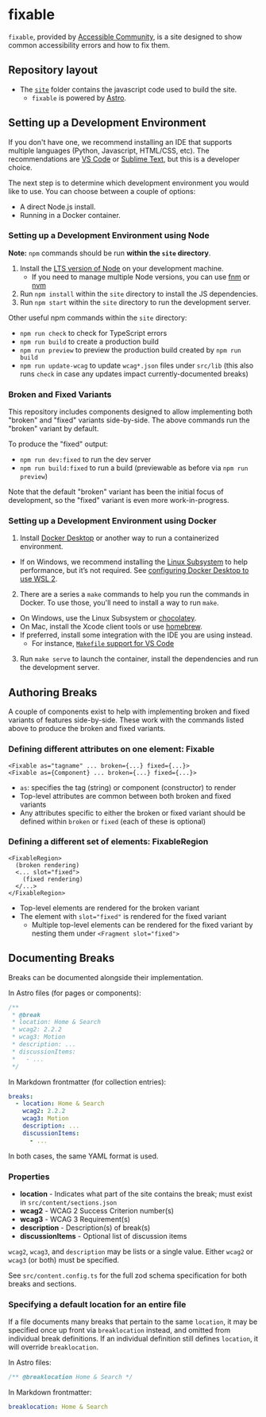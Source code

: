 # **fix**able

`fixable`, provided by [Accessible Community](https://www.accessiblecommunity.org), is a site designed to show common accessibility errors and how to fix them.

## Repository layout

* The [`site`](https://github.com/accessiblecommunity/fixable/tree/main/site) folder contains the javascript code used to build the site.
    * `fixable` is powered by [Astro](https://astro.build/).

## Setting up a Development Environment

If you don't have one, we recommend installing an IDE that supports multiple languages (Python, Javascript, HTML/CSS, etc). The recommendations are [VS Code](https://code.visualstudio.com/) or [Sublime Text](https://www.sublimetext.com/), but this is a developer choice.

The next step is to determine which development environment you would like to use. You can choose between a couple of options:

- A direct Node.js install.
- Running in a Docker container.

### Setting up a Development Environment using Node

**Note:** `npm` commands should be run **within the `site` directory**.

1. Install the [LTS version of Node](https://nodejs.org/en/download/prebuilt-installer/current) on your development machine.
   - If you need to manage multiple Node versions, you can use
     [fnm](https://github.com/Schniz/fnm) or [nvm](https://github.com/nvm-sh/nvm)
1. Run `npm install` within the `site` directory to install the JS dependencies.
1. Run `npm start` within the `site` directory to run the development server.

Other useful npm commands within the `site` directory:

- `npm run check` to check for TypeScript errors
- `npm run build` to create a production build
- `npm run preview` to preview the production build created by `npm run build`
- `npm run update-wcag` to update `wcag*.json` files under `src/lib`
  (this also runs `check` in case any updates impact currently-documented breaks)

### Broken and Fixed Variants

This repository includes components designed to allow implementing both "broken" and "fixed" variants side-by-side.
The above commands run the "broken" variant by default.

To produce the "fixed" output:

- `npm run dev:fixed` to run the dev server
- `npm run build:fixed` to run a build (previewable as before via `npm run preview`)

Note that the default "broken" variant has been the initial focus of development,
so the "fixed" variant is even more work-in-progress.

### Setting up a Development Environment using Docker

1. Install [Docker Desktop](https://www.docker.com/products/docker-desktop) or another way to run a containerized environment.
  * If on Windows, we recommend installing the [Linux Subsystem](https://learn.microsoft.com/en-us/windows/wsl/install) to help performance, but it’s not required. See [configuring Docker Desktop to use WSL 2](https://docs.docker.com/desktop/wsl/).
2. There are a series a `make` commands to help you run the commands in Docker. To use those, you'll need to install a way to run `make`.
  * On Windows, use the Linux Subsystem or [chocolatey](https://chocolatey.org/).
  * On Mac, install the Xcode client tools or use [homebrew](https://brew.sh/).
  * If preferred, install some integration with the IDE you are using instead.
    * For instance, [`Makefile` support for VS Code](https://devblogs.microsoft.com/cppblog/now-announcing-makefile-support-in-visual-studio-code/)
3. Run `make serve` to launch the container, install the dependencies and run the development server.

## Authoring Breaks

A couple of components exist to help with implementing broken and fixed variants of features side-by-side.
These work with the commands listed above to produce the broken and fixed variants.

### Defining different attributes on one element: Fixable

```astro
<Fixable as="tagname" ... broken={...} fixed={...}>
<Fixable as={Component} ... broken={...} fixed={...}>
```

- `as`: specifies the tag (string) or component (constructor) to render
- Top-level attributes are common between both broken and fixed variants
- Any attributes specific to either the broken or fixed variant should be
  defined within `broken` or `fixed` (each of these is optional)

### Defining a different set of elements: FixableRegion

```astro
<FixableRegion>
  (broken rendering)
  <... slot="fixed">
    (fixed rendering)
  </...>
</FixableRegion>
```

- Top-level elements are rendered for the broken variant
- The element with `slot="fixed"` is rendered for the fixed variant
  - Multiple top-level elements can be rendered for the fixed variant by
    nesting them under `<Fragment slot="fixed">`

## Documenting Breaks

Breaks can be documented alongside their implementation.

In Astro files (for pages or components):

```ts
/**
 * @break
 * location: Home & Search
 * wcag2: 2.2.2
 * wcag3: Motion
 * description: ...
 * discussionItems:
 *   - ...
 */
```

In Markdown frontmatter (for collection entries):

```yaml
breaks:
  - location: Home & Search
    wcag2: 2.2.2
    wcag3: Motion
    description: ...
    discussionItems:
      - ...
```

In both cases, the same YAML format is used.

### Properties

- **location** - Indicates what part of the site contains the break;
  must exist in `src/content/sections.json`
- **wcag2** - WCAG 2 Success Criterion number(s)
- **wcag3** - WCAG 3 Requirement(s)
- **description** - Description(s) of break(s)
- **discussionItems** - Optional list of discussion items

`wcag2`, `wcag3`, and `description` may be lists or a single value.
Either `wcag2` or `wcag3` (or both) must be specified.

See `src/content.config.ts` for the full zod schema specification for
both breaks and sections.

### Specifying a default location for an entire file

If a file documents many breaks that pertain to the same `location`,
it may be specified once up front via `breaklocation` instead, and
omitted from individual break definitions. If an individual definition
still defines `location`, it will override `breaklocation`.

In Astro files:

```ts
/** @breaklocation Home & Search */
```

In Markdown frontmatter:

```yaml
breaklocation: Home & Search
```

